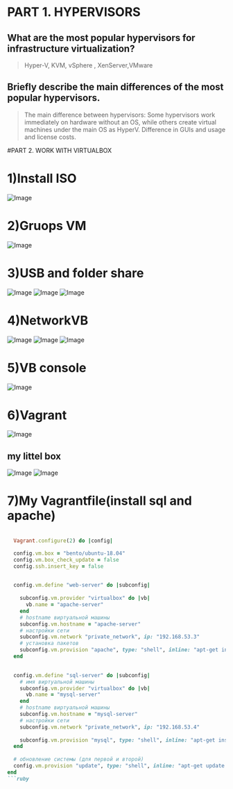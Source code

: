 # PART 1. HYPERVISORS #
 ## What are the most popular hypervisors for infrastructure virtualization? ##
 >Hyper-V, KVM, vSphere , XenServer,VMware
## Briefly describe the main differences of the most popular hypervisors. ##
 >The main difference between hypervisors:
 Some hypervisors work immediately on hardware without an OS, while others create virtual machines under the main OS as HyperV.
 Difference in GUIs and usage and license costs.

#PART 2. WORK WITH VIRTUALBOX

# 1)Install ISO
![Image ](https://github.com/AlikMkrtchian/DevOps_online_Kharkiv_2020Q4-2021Q1/blob/master/module2/task2.1/screenimage/DeepinScreenshot_VirtualBox_20201212170032.png)

# 2)Gruops VM
 ![Image ](https://github.com/AlikMkrtchian/DevOps_online_Kharkiv_2020Q4-2021Q1/blob/master/module2/task2.1/screenimage/DeepinScreenshot_select-area_20201212160153.png)
 
# 3)USB and folder share
  ![Image ](https://github.com/AlikMkrtchian/DevOps_online_Kharkiv_2020Q4-2021Q1/blob/master/module2/task2.1/screenimage/DeepinScreenshot_VirtualBox_20201212172526.png)
  ![Image ](https://github.com/AlikMkrtchian/DevOps_online_Kharkiv_2020Q4-2021Q1/blob/master/module2/task2.1/screenimage/usbshare.png)
  ![Image ]( https://github.com/AlikMkrtchian/DevOps_online_Kharkiv_2020Q4-2021Q1/blob/master/module2/task2.1/screenimage/shareforder.png)
  
# 4)NetworkVB
 ![Image ](https://github.com/AlikMkrtchian/DevOps_online_Kharkiv_2020Q4-2021Q1/blob/master/module2/task2.1/screenimage/HostNetworkmanager.png)
 ![Image ](https://github.com/AlikMkrtchian/DevOps_online_Kharkiv_2020Q4-2021Q1/blob/master/module2/task2.1/screenimage/%D1%81onnecr%20Bridje.png)
 ![Image ](https://github.com/AlikMkrtchian/DevOps_online_Kharkiv_2020Q4-2021Q1/blob/master/module2/task2.1/screenimage/HostNetworkmanagerPrufIp.png)
 
# 5)VB console
![Image](https://github.com/AlikMkrtchian/DevOps_online_Kharkiv_2020Q4-2021Q1/blob/master/module2/task2.1/screenimage/runterminalVB.png)

# 6)Vagrant

![Image](https://github.com/AlikMkrtchian/DevOps_online_Kharkiv_2020Q4-2021Q1/blob/master/module2/task2.1/screenimage/VagrantconnectSSH.png)
## my littel box
![Image](https://github.com/AlikMkrtchian/DevOps_online_Kharkiv_2020Q4-2021Q1/blob/master/module2/task2.1/screenimage/Vagrantup.png)
![Image](https://github.com/AlikMkrtchian/DevOps_online_Kharkiv_2020Q4-2021Q1/blob/master/module2/task2.1/screenimage/MyvagrantBox.png)

# 7)My Vagrantfile(install sql and apache)
```ruby
  
  Vagrant.configure(2) do |config|

  config.vm.box = "bento/ubuntu-18.04"
  config.vm.box_check_update = false
  config.ssh.insert_key = false

  
  config.vm.define "web-server" do |subconfig|
  
    subconfig.vm.provider "virtualbox" do |vb|
      vb.name = "apache-server"
    end
    # hostname виртуальной машины
    subconfig.vm.hostname = "apache-server"
    # настройки сети
    subconfig.vm.network "private_network", ip: "192.168.53.3"
    # установка пакетов
    subconfig.vm.provision "apache", type: "shell", inline: "apt-get install -y apache2"
  end

  
  config.vm.define "sql-server" do |subconfig|
    # имя виртуальной машины
    subconfig.vm.provider "virtualbox" do |vb|
      vb.name = "mysql-server"
    end
    # hostname виртуальной машины
    subconfig.vm.hostname = "mysql-server"
    # настройки сети
    subconfig.vm.network "private_network", ip: "192.168.53.4"
    
    subconfig.vm.provision "mysql", type: "shell", inline: "apt-get install -y mysql-server"
  end
  
  # обновление системы (для первой и второй)
  config.vm.provision "update", type: "shell", inline: "apt-get update && apt-get upgrade -y"
end
```ruby
  
